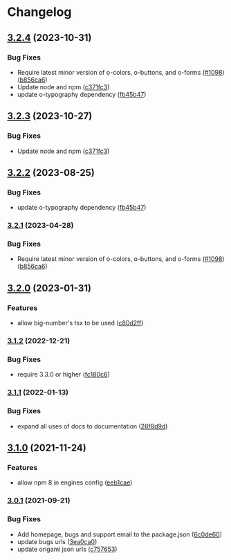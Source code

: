 # Changelog

## [3.2.4](https://github.com/Financial-Times/origami/compare/o-big-number-v3.2.3...o-big-number-v3.2.4) (2023-10-31)


### Bug Fixes

* Require latest minor version of o-colors, o-buttons, and o-forms ([#1098](https://github.com/Financial-Times/origami/issues/1098)) ([b856ca6](https://github.com/Financial-Times/origami/commit/b856ca66c9ec555f3c70833ffa35cb05cd19841f))
* Update node and npm ([c371fc3](https://github.com/Financial-Times/origami/commit/c371fc3f7f2d66266dbca95862ecef3ddeb1f339))
* update o-typography dependency  ([fb45b47](https://github.com/Financial-Times/origami/commit/fb45b47274241ea828f7dd50233441a76a215a51))

## [3.2.3](https://github.com/Financial-Times/origami/compare/o-big-number-v3.2.2...o-big-number-v3.2.3) (2023-10-27)


### Bug Fixes

* Update node and npm ([c371fc3](https://github.com/Financial-Times/origami/commit/c371fc3f7f2d66266dbca95862ecef3ddeb1f339))

## [3.2.2](https://github.com/Financial-Times/origami/compare/o-big-number-v3.2.1...o-big-number-v3.2.2) (2023-08-25)


### Bug Fixes

* update o-typography dependency  ([fb45b47](https://github.com/Financial-Times/origami/commit/fb45b47274241ea828f7dd50233441a76a215a51))

### [3.2.1](https://www.github.com/Financial-Times/origami/compare/o-big-number-v3.2.0...o-big-number-v3.2.1) (2023-04-28)


### Bug Fixes

* Require latest minor version of o-colors, o-buttons, and o-forms ([#1098](https://www.github.com/Financial-Times/origami/issues/1098)) ([b856ca6](https://www.github.com/Financial-Times/origami/commit/b856ca66c9ec555f3c70833ffa35cb05cd19841f))

## [3.2.0](https://www.github.com/Financial-Times/origami/compare/o-big-number-v3.1.2...o-big-number-v3.2.0) (2023-01-31)


### Features

* allow big-number's tsx to be used ([c80d2ff](https://www.github.com/Financial-Times/origami/commit/c80d2ff7f91fc15ae7df4af3f3d3d979e8f4d148))

### [3.1.2](https://www.github.com/Financial-Times/origami/compare/o-big-number-v3.1.1...o-big-number-v3.1.2) (2022-12-21)


### Bug Fixes

* require 3.3.0 or higher ([fc180c6](https://www.github.com/Financial-Times/origami/commit/fc180c619755daa1b7bfe65509f354cf0de113bf))

### [3.1.1](https://www.github.com/Financial-Times/origami/compare/o-big-number-v3.1.0...o-big-number-v3.1.1) (2022-01-13)


### Bug Fixes

* expand all uses of docs to documentation ([26f8d9d](https://www.github.com/Financial-Times/origami/commit/26f8d9d8cbbe3e78902d8c3951b37e08150a77bd))

## [3.1.0](https://www.github.com/Financial-Times/origami/compare/o-big-number-v3.0.1...o-big-number-v3.1.0) (2021-11-24)


### Features

* allow npm 8 in engines config ([eeb1cae](https://www.github.com/Financial-Times/origami/commit/eeb1cae6e7f0379e647f2b41240b1f294997d528))

### [3.0.1](https://www.github.com/Financial-Times/origami/compare/o-big-number-v3.0.0...o-big-number-v3.0.1) (2021-09-21)


### Bug Fixes

* Add homepage, bugs and support email to the package.json ([6c0de60](https://www.github.com/Financial-Times/origami/commit/6c0de60ebd6e64c4dd16d000fcc6b79412ce30f4))
* update bugs urls ([3ea0ca0](https://www.github.com/Financial-Times/origami/commit/3ea0ca03bcb6e55142a77387ad0fff5ddf056d44))
* update origami json urls ([c757653](https://www.github.com/Financial-Times/origami/commit/c7576532b5a14f0462d5346dfb63238be025602e))
